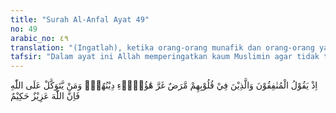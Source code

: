 ```yaml
---
title: "Surah Al-Anfal Ayat 49"
no: 49
arabic_no: ٤٩
translation: "(Ingatlah), ketika orang-orang munafik dan orang-orang yang ada penyakit di dalam hatinya berkata, “Mereka itu (orang mukmin) ditipu agamanya.” (Allah berfirman), “Barangsiapa bertawakal kepada Allah, ketahuilah bahwa Allah Mahaperkasa, Mahabijaksana.”"
tafsir: "Dalam ayat ini Allah memperingatkan kaum Muslimin agar tidak terpengaruh oleh ucapan-ucapan yang dilontarkan musuh, ketika orang-orang munafik dan orang-orang yang ada penyakit dalam hatinya berkata, \"Apakah gerangan yang mendorong sahabat-sahabat Muhammad untuk maju ke medan pertempuran di Badar, padahal jumlah mereka hanya sedikit, lebih kurang tiga ratus orang dan jumlah musuhnya banyak sekali, keberanian mereka tidak lain hanya karena ditipu oleh agamanya.\" Allah membantah ucapan mereka dengan firman-Nya yang mengatakan, \"Barang siapa yang tawakal kepada Allah dan beriman kepada-Nya dengan hati yang ikhlas dan teguh, maka Allah pasti memberikan pertolongan kepadanya dan tidak ada yang dapat mencegah kehendak Allah, karena Allah Mahaperkasa lagi Mahabijaksana.\""
---
```

اِذْ يَقُوْلُ الْمُنٰفِقُوْنَ وَالَّذِيْنَ فِيْ قُلُوْبِهِمْ مَّرَضٌ غَرَّ هٰٓؤُلَاۤءِ دِيْنُهُمْۗ وَمَنْ يَّتَوَكَّلْ عَلَى اللّٰهِ فَاِنَّ اللّٰهَ عَزِيْزٌ حَكِيْمٌ 